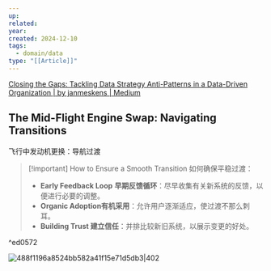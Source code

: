 ```yaml
---
up: 
related: 
year: 
created: 2024-12-10
tags:
  - domain/data
type: "[[Article]]"
---
```


[Closing the Gaps: Tackling Data Strategy Anti-Patterns in a Data-Driven Organization | by janmeskens | Medium](https://medium.com/@meskensjan/closing-the-gaps-tackling-data-strategy-anti-patterns-in-a-data-driven-organization-d07dd1a864d6)

## The Mid-Flight Engine Swap: Navigating Transitions  
飞行中发动机更换：导航过渡




> [!important] How to Ensure a Smooth Transition 如何确保平稳过渡：
> - **Early Feedback Loop** **早期反馈循环**：尽早收集有关新系统的反馈，以便进行必要的调整。
> - **Organic Adoption有机采用**：允许用户逐渐适应，使过渡不那么刺耳。
> - **Building Trust 建立信任**：并排比较新旧系统，以展示变更的好处。

^ed0572

![488f1196a8524bb582a41f15e71d5db3|402](https://s1.vika.cn/space/2024/12/10/488f1196a8524bb582a41f15e71d5db3)







